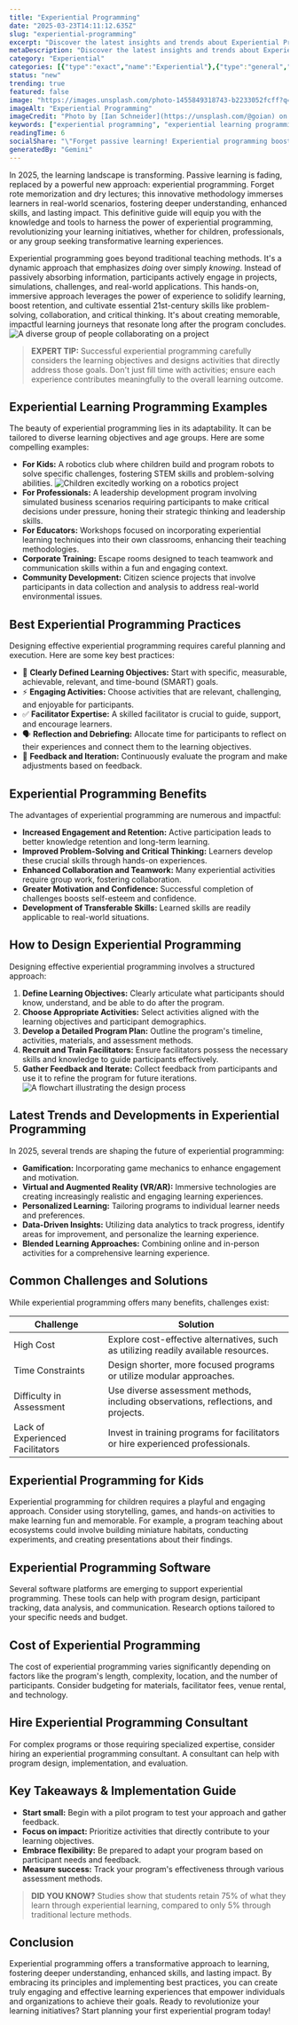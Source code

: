 ```yaml
---
title: "Experiential Programming"
date: "2025-03-23T14:11:12.635Z"
slug: "experiential-programming"
excerpt: "Discover the latest insights and trends about Experiential Programming. This comprehensive guide covers everything you need to know about Experiential Programming in 2025."
metaDescription: "Discover the latest insights and trends about Experiential Programming. This comprehensive guide covers everything you need to know about Experiential Prog..."
category: "Experiential"
categories: [{"type":"exact","name":"Experiential"},{"type":"general","name":"Education"},{"type":"medium","name":"Computer Science"},{"type":"specific","name":"Software Engineering"},{"type":"niche","name":"Game Development"}]
status: "new"
trending: true
featured: false
image: "https://images.unsplash.com/photo-1455849318743-b2233052fcff?q=85&w=1200&fit=max&fm=webp&auto=compress"
imageAlt: "Experiential Programming"
imageCredit: "Photo by [Ian Schneider](https://unsplash.com/@goian) on Unsplash"
keywords: ["experiential programming", "experiential learning programming", "experiential programming examples", "best experiential programming practices", "experiential programming benefits", "how to design experiential programming", "experiential programming for kids", "experiential programming software", "cost of experiential programming", "hire experiential programming consultant"]
readingTime: 6
socialShare: "\"Forget passive learning! Experiential programming boosts knowledge retention by 75%, transforming how we learn and grow.\""
generatedBy: "Gemini"
---
```


In 2025, the learning landscape is transforming.  Passive learning is fading, replaced by a powerful new approach: experiential programming.  Forget rote memorization and dry lectures; this innovative methodology immerses learners in real-world scenarios, fostering deeper understanding, enhanced skills, and lasting impact. This definitive guide will equip you with the knowledge and tools to harness the power of experiential programming, revolutionizing your learning initiatives, whether for children, professionals, or any group seeking transformative learning experiences.



Experiential programming goes beyond traditional teaching methods. It's a dynamic approach that emphasizes *doing* over simply *knowing*.  Instead of passively absorbing information, participants actively engage in projects, simulations, challenges, and real-world applications.  This hands-on, immersive approach leverages the power of experience to solidify learning, boost retention, and cultivate essential 21st-century skills like problem-solving, collaboration, and critical thinking.  It's about creating memorable, impactful learning journeys that resonate long after the program concludes. ![A diverse group of people collaborating on a project](https://images.unsplash.com/photo-1451187580459-43490279c0fa?q=85&w=1200&fit=max&fm=webp&auto=compress)

> **EXPERT TIP:**  Successful experiential programming carefully considers the learning objectives and designs activities that directly address those goals.  Don't just fill time with activities; ensure each experience contributes meaningfully to the overall learning outcome.

## Experiential Learning Programming Examples

The beauty of experiential programming lies in its adaptability.  It can be tailored to diverse learning objectives and age groups. Here are some compelling examples:

* **For Kids:**  A robotics club where children build and program robots to solve specific challenges, fostering STEM skills and problem-solving abilities. ![Children excitedly working on a robotics project](https://images.unsplash.com/photo-1484417894907-623942c8ee29?q=85&w=1200&fit=max&fm=webp&auto=compress)
* **For Professionals:**  A leadership development program involving simulated business scenarios requiring participants to make critical decisions under pressure, honing their strategic thinking and leadership skills.
* **For Educators:**  Workshops focused on incorporating experiential learning techniques into their own classrooms, enhancing their teaching methodologies.
* **Corporate Training:**  Escape rooms designed to teach teamwork and communication skills within a fun and engaging context.
* **Community Development:**  Citizen science projects that involve participants in data collection and analysis to address real-world environmental issues.

## Best Experiential Programming Practices

Designing effective experiential programming requires careful planning and execution. Here are some key best practices:

* 🔑 **Clearly Defined Learning Objectives:**  Start with specific, measurable, achievable, relevant, and time-bound (SMART) goals.
* ⚡ **Engaging Activities:**  Choose activities that are relevant, challenging, and enjoyable for participants.
* ✅ **Facilitator Expertise:**  A skilled facilitator is crucial to guide, support, and encourage learners.
* 🗣️ **Reflection and Debriefing:**  Allocate time for participants to reflect on their experiences and connect them to the learning objectives.
* 🔄 **Feedback and Iteration:**  Continuously evaluate the program and make adjustments based on feedback.

## Experiential Programming Benefits

The advantages of experiential programming are numerous and impactful:

* **Increased Engagement and Retention:**  Active participation leads to better knowledge retention and long-term learning.
* **Improved Problem-Solving and Critical Thinking:**  Learners develop these crucial skills through hands-on experiences.
* **Enhanced Collaboration and Teamwork:**  Many experiential activities require group work, fostering collaboration.
* **Greater Motivation and Confidence:**  Successful completion of challenges boosts self-esteem and confidence.
* **Development of Transferable Skills:**  Learned skills are readily applicable to real-world situations.

## How to Design Experiential Programming

Designing effective experiential programming involves a structured approach:

1. **Define Learning Objectives:** Clearly articulate what participants should know, understand, and be able to do after the program.
2. **Choose Appropriate Activities:** Select activities aligned with the learning objectives and participant demographics.
3. **Develop a Detailed Program Plan:**  Outline the program's timeline, activities, materials, and assessment methods.
4. **Recruit and Train Facilitators:** Ensure facilitators possess the necessary skills and knowledge to guide participants effectively.
5. **Gather Feedback and Iterate:** Collect feedback from participants and use it to refine the program for future iterations. ![A flowchart illustrating the design process](https://images.unsplash.com/photo-1517976487492-5750f3195933?q=85&w=1200&fit=max&fm=webp&auto=compress)

## Latest Trends and Developments in Experiential Programming

In 2025, several trends are shaping the future of experiential programming:

* **Gamification:** Incorporating game mechanics to enhance engagement and motivation.
* **Virtual and Augmented Reality (VR/AR):**  Immersive technologies are creating increasingly realistic and engaging learning experiences.
* **Personalized Learning:** Tailoring programs to individual learner needs and preferences.
* **Data-Driven Insights:**  Utilizing data analytics to track progress, identify areas for improvement, and personalize the learning experience.
* **Blended Learning Approaches:** Combining online and in-person activities for a comprehensive learning experience.

## Common Challenges and Solutions

While experiential programming offers many benefits, challenges exist:

| Challenge                     | Solution                                                                  |
|---------------------------------|------------------------------------------------------------------------------|
| High Cost                      | Explore cost-effective alternatives, such as utilizing readily available resources. |
| Time Constraints               | Design shorter, more focused programs or utilize modular approaches.          |
| Difficulty in Assessment       | Use diverse assessment methods, including observations, reflections, and projects. |
| Lack of Experienced Facilitators | Invest in training programs for facilitators or hire experienced professionals. |

## Experiential Programming for Kids

Experiential programming for children requires a playful and engaging approach. Consider using storytelling, games, and hands-on activities to make learning fun and memorable.  For example, a program teaching about ecosystems could involve building miniature habitats, conducting experiments, and creating presentations about their findings. 

## Experiential Programming Software

Several software platforms are emerging to support experiential programming. These tools can help with program design, participant tracking, data analysis, and communication.  Research options tailored to your specific needs and budget.

## Cost of Experiential Programming

The cost of experiential programming varies significantly depending on factors like the program's length, complexity, location, and the number of participants.  Consider budgeting for materials, facilitator fees, venue rental, and technology.

## Hire Experiential Programming Consultant

For complex programs or those requiring specialized expertise, consider hiring an experiential programming consultant.  A consultant can help with program design, implementation, and evaluation.

## Key Takeaways & Implementation Guide

* **Start small:** Begin with a pilot program to test your approach and gather feedback.
* **Focus on impact:** Prioritize activities that directly contribute to your learning objectives.
* **Embrace flexibility:** Be prepared to adapt your program based on participant needs and feedback.
* **Measure success:** Track your program's effectiveness through various assessment methods.

> **DID YOU KNOW?**  Studies show that students retain 75% of what they learn through experiential learning, compared to only 5% through traditional lecture methods.

## Conclusion

Experiential programming offers a transformative approach to learning, fostering deeper understanding, enhanced skills, and lasting impact.  By embracing its principles and implementing best practices, you can create truly engaging and effective learning experiences that empower individuals and organizations to achieve their goals.  Ready to revolutionize your learning initiatives?  Start planning your first experiential program today!

